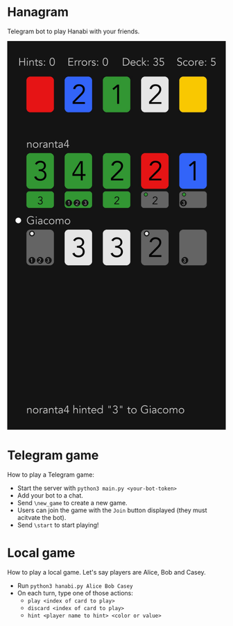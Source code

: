 
# Hanagram
Telegram bot to play Hanabi with your friends.

![](example.jpg)

# Telegram game
How to play a Telegram game:
- Start the server with `python3 main.py <your-bot-token>`
- Add your bot to a chat.
- Send `\new_game` to create a new game.
- Users can join the game with the `Join` button displayed (they must acitvate the bot).
- Send `\start` to start playing!

# Local game
How to play a local game. Let's say players are Alice, Bob and Casey. 
- Run `python3 hanabi.py Alice Bob Casey`
- On each turn, type one of those actions:
    - `play <index of card to play>`
    - `discard <index of card to play>`
    - `hint <player name to hint> <color or value>`
